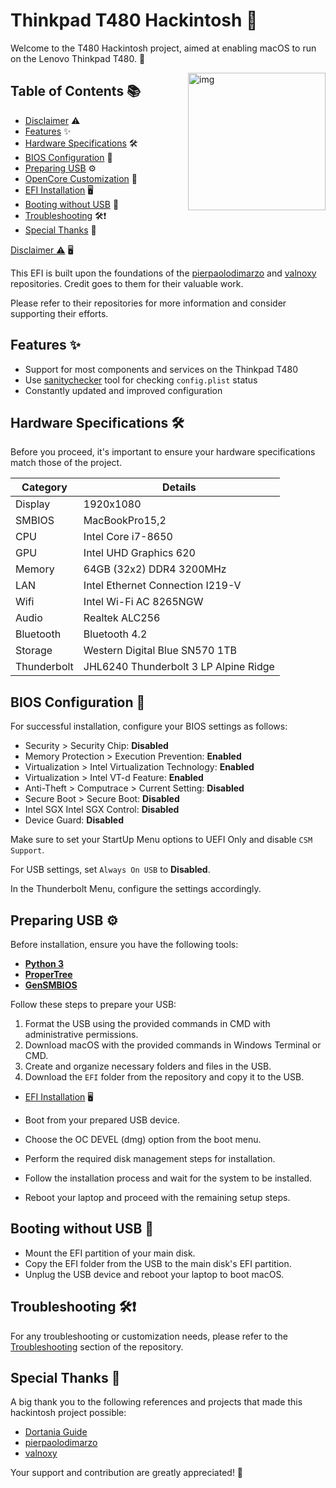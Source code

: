 # Thinkpad T480 Hackintosh 🍏

Welcome to the T480 Hackintosh project, aimed at enabling macOS to run on the Lenovo Thinkpad T480. 🚀

<img src="https://raw.githubusercontent.com/musamatini/T480-hackintosh/main/.github/assets/ThinkpadT480.png" alt="img" align="right" width="220px">

## Table of Contents 📚

- [Disclaimer](#disclaimer) ⚠️
- [Features](#features) ✨
- [Hardware Specifications](#hardware) 🛠️
- [BIOS Configuration](#bios-configuration) 🔧
- [Preparing USB](#preparing-usb) ⚙️
- [OpenCore Customization](#opencore-customization) 🧰
- [EFI Installation](#efi-installation) 🖥️
- [Booting without USB](#booting-without-usb) 🚀
- [Troubleshooting](#troubleshooting) 🛠️❗
- [Special Thanks](#special-thanks) 🙌

[Disclaimer ⚠️](#disclaimer) 🖥️

This EFI is built upon the foundations of the [pierpaolodimarzo](https://github.com/pierpaolodimarzo/ThinkPad-T480) and [valnoxy](https://github.com/valnoxy/t480-oc) repositories. Credit goes to them for their valuable work.

Please refer to their repositories for more information and consider supporting their efforts.

## Features ✨  

- Support for most components and services on the Thinkpad T480
- Use [sanitychecker](https://sanitychecker.ocutils.me/results/6d99f7fc-bb02-4f1b-8e30-99600eefad79) tool for checking `config.plist` status
- Constantly updated and improved configuration

## Hardware Specifications 🛠️

Before you proceed, it's important to ensure your hardware specifications match those of the project.

| Category       | Details                            |
| -------------- | ---------------------------------- |
| Display        | 1920x1080                          |
| SMBIOS         | MacBookPro15,2                     |
| CPU            | Intel Core i7-8650                 |
| GPU            | Intel UHD Graphics 620             |
| Memory         | 64GB (32x2) DDR4 3200MHz           |
| LAN            | Intel Ethernet Connection I219-V   |
| Wifi           | Intel Wi-Fi AC 8265NGW             |
| Audio          | Realtek ALC256                     |
| Bluetooth      | Bluetooth 4.2                      |
| Storage        | Western Digital Blue SN570 1TB     |
| Thunderbolt    | JHL6240 Thunderbolt 3 LP Alpine Ridge |

## BIOS Configuration 🔧

For successful installation, configure your BIOS settings as follows:

- Security > Security Chip: **Disabled**
- Memory Protection > Execution Prevention: **Enabled**
- Virtualization > Intel Virtualization Technology: **Enabled**
- Virtualization > Intel VT-d Feature: **Enabled**
- Anti-Theft > Computrace > Current Setting: **Disabled**
- Secure Boot > Secure Boot: **Disabled**
- Intel SGX Intel SGX Control: **Disabled**
- Device Guard: **Disabled**

Make sure to set your StartUp Menu options to UEFI Only and disable `CSM Support`.

For USB settings, set `Always On USB` to **Disabled**.

In the Thunderbolt Menu, configure the settings accordingly.

## Preparing USB ⚙️

Before installation, ensure you have the following tools:

- [**Python 3**](https://www.python.org/)
- [**ProperTree**](https://github.com/corpnewt/ProperTree)
- [**GenSMBIOS**](https://github.com/corpnewt/GenSMBIOS)

Follow these steps to prepare your USB:

1. Format the USB using the provided commands in CMD with administrative permissions.
2. Download macOS with the provided commands in Windows Terminal or CMD.
3. Create and organize necessary folders and files in the USB.
4. Download the `EFI` folder from the repository and copy it to the USB.

- [EFI Installation](#efi-installation) 🖥️

- Boot from your prepared USB device.
- Choose the OC DEVEL (dmg) option from the boot menu.
- Perform the required disk management steps for installation.
- Follow the installation process and wait for the system to be installed.
- Reboot your laptop and proceed with the remaining setup steps.

## Booting without USB 🚀

- Mount the EFI partition of your main disk.
- Copy the EFI folder from the USB to the main disk's EFI partition.
- Unplug the USB device and reboot your laptop to boot macOS.

## Troubleshooting 🛠️❗

For any troubleshooting or customization needs, please refer to the [Troubleshooting](#troubleshooting) section of the repository.

## Special Thanks 🙌

A big thank you to the following references and projects that made this hackintosh project possible:

- [Dortania Guide](https://dortania.github.io/OpenCore-Install-Guide/)
- [pierpaolodimarzo](https://github.com/pierpaolodimarzo/ThinkPad-T480)
- [valnoxy](https://github.com/valnoxy/t480-oc)

Your support and contribution are greatly appreciated! 👏
